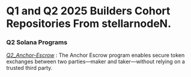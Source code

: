 <h1> Q1 and Q2 2025 Builders Cohort Repositories From stellarnodeN.</h1>

<h3> Q2 Solana Programs</h3>

[*Q2_Anchor-Escrow*](https://github.com/stellarnodeN/Anchor-Escrow)  : The Anchor Escrow program enables secure token exchanges between two parties—maker and taker—without relying on a trusted third party. 
